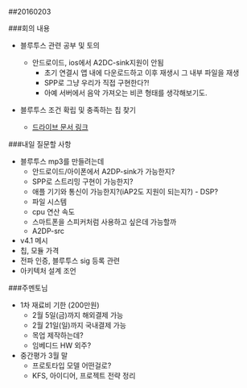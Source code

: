 ##20160203

###회의 내용

- 블루투스 관련 공부 및 토의
	- 안드로이드, ios에서 A2DC-sink지원이 안됨
		- 초기 연결시 앱 내에 다운로드하고 이후 재생시 그 내부 파일을 재생
		- SPP로 그냥 우리가 직접 구현한다?!
		- 아예 서버에서 음악 가져오는 비콘 형태를 생각해보기도.

- 블루투스 조건 확립 및 충족하는 칩 찾기
	- [드라이브 문서 링크](https://drive.google.com/open?id=1L4KchkCy3dz7HCkFdEp6uyHn35aEbKzODeaeTtuzOPo)
	
	
###내일 질문할 사항

- 블루투스 mp3를 만들려는데
	- 안드로이드/아이폰에서 A2DP-sink가 가능한지?
	- SPP로 스트리밍 구현이 가능한지?
	- 애플 기기와 통신이 가능한지?(iAP2도 지원이 되는지?)	- DSP? 
	- 파일 시스템
	- cpu 연산 속도
	- 스마트폰을 스피커처럼 사용하고 싶은데 가능할까
	- A2DP-src
- v4.1 메시
- 칩, 모듈 가격
- 전파 인증, 블루투스 sig 등록 관련
- 아키텍처 설계 조언



###주멘토님

- 1차 재료비 기한 (200만원)
	- 2월 5일(금)까지 해외결제 가능
	- 2월 21일(일)까지 국내결제 가능
	- 목업 제작하는데?
	- 임베디드 HW 외주?
- 중간평가 3월 말
	- 프로토타입 모델 어떤걸로?
	- KFS, 아이디어, 프로젝트 전략 정리
